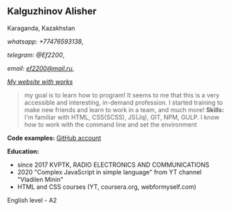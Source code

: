 ## Kalguzhinov Alisher ##

Karaganda, Kazakhstan

*whatsapp: +77476593138*,

*telegram: @Ef2200*,

*email: ef2200@mail.ru*,

*[My website with works](https://cjef.github.io/Portfolio.github.io/)*  

> my goal is to learn how to program! It seems to me that this is a very accessible and interesting, in-demand profession. I started training to make new friends and learn to work in a team, and much more!
**Skills:**  I'm familiar with HTML, CSS(SCSS), JS(Jq), GIT, NPM, GULP. I know how to work with the command line and set the environment 

**Code examples:** [GitHub account](https://github.com/CJEF)

**Education:**
- since 2017  KVPTK, RADIO ELECTRONICS AND COMMUNICATIONS
- 2020 "Complex JavaScript in simple language" from YT channel "Vladilen Minin"
- HTML and CSS courses (YT, coursera.org, webformyself.com)

English level - A2

